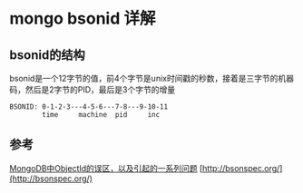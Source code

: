 # mongo bsonid 详解

## bsonid的结构
bsonid是一个12字节的值，前4个字节是unix时间戳的秒数，接着是三字节的机器码，然后是2字节的PID，最后是3个字节的增量
```
BSONID: 0-1-2-3---4-5-6---7-8---9-10-11
        time     machine  pid     inc
```





## 参考
[MongoDB中ObjectId的误区，以及引起的一系列问题](https://blog.csdn.net/xiamizy/article/details/41521025)
[http://bsonspec.org/](http://bsonspec.org/)